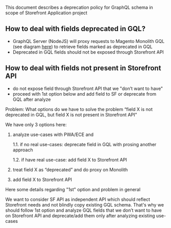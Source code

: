 This document describes a deprecation policy for GraphQL schema in scope of Storefront Application project


## How to deal with fields deprecated in GQL?

- GraphQL Server (NodeJS) will proxy requests to Magento Monolith GQL (see diagram [here](https://github.com/magento/catalog-storefront/dev/docs/onboarding/Services-responsibilities.md)) to retrieve fields marked as deprecated in GQL
- Deprecated in GQL fields should not be exposed through Storefront API


## How to deal with fields not present in Storefront API 

- do not expose field through Storefront API that we "don’t want to have"
- proceed with 1st option below and add field to SF or deprecate from GQL after analyze

Problem: What options do we have to solve the problem “field X is not deprecated in GQL, but field X is not present in Storefront API”

We have only 3 options here:

1. analyze use-cases with PWA/ECE and

   1.1. if no real use-cases: deprecate field in GQL with prosing another approach

   1.2. if have real use-case: add field X to Storefront API
2. treat field X as “deprecated” and do proxy on Monolith
3. add field X to Storefront API

Here some details regarding "1st" option and problem in general

We want to consider SF API as independent API which should reflect Storefront needs and not blindly copy existing GQL schema.
That's why we should follow 1st option and analyze GQL fields that we don’t want to have on Storefront API and deprecate/add them only after analyzing existing use-cases
